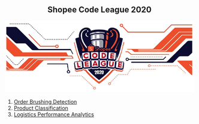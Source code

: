 <div align="center">
  <h2 align="center">Shopee Code League 2020</h2>
</div>

<div align="center">
  <img src="images/shopee.png" alt="shopee">
</div>

<ol>
    <li>
      <a href="https://github.com/JieYing-99/Shopee-Code-League/tree/main/OrderBrushingDetection">Order Brushing Detection</a>
    </li>
    <li>
      <a href="https://github.com/JieYing-99/Shopee-Code-League/tree/main/ProductClassification">Product Classification</a>
    </li>
    <li>
      <a href="https://github.com/JieYing-99/Shopee-Code-League/tree/main/LogisticsPerformanceAnalytics">Logistics Performance Analytics</a>
    </li>
</ol>
